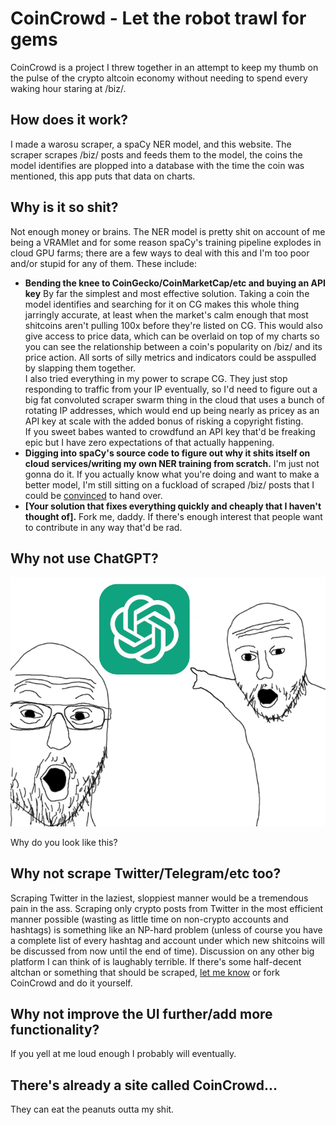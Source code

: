 # CoinCrowd - Let the robot trawl for gems
CoinCrowd is a project I threw together in an attempt to keep my thumb on the pulse of the crypto altcoin economy without needing to spend every waking hour staring at /biz/.


## How does it work?

I made a warosu scraper, a spaCy NER model, and this website. The scraper scrapes /biz/ posts and feeds them to the model, the coins the model identifies are plopped into a database with the time the coin was mentioned, this app puts that data on charts.

## Why is it so shit?

Not enough money or brains. The NER model is pretty shit on account of me being a VRAMlet and for some reason spaCy's training pipeline explodes in cloud GPU farms; there are a few ways to deal with this and I'm too poor and/or stupid for any of them. These include:

 - **Bending the knee to CoinGecko/CoinMarketCap/etc and buying an API key**
	 By far the simplest and most effective solution. Taking a coin the model identifies and searching for it on CG makes this whole thing jarringly accurate, at least when the market's calm enough that most shitcoins aren't pulling 100x before they're listed on CG. This would also give access to price data, which can be overlaid on top of my charts so you can see the relationship between a coin's popularity on /biz/ and its price action. All sorts of silly metrics and indicators could be asspulled by slapping them together.  
I also tried everything in my power to scrape CG. They just stop responding to traffic from your IP eventually, so I'd need to figure out a big fat convoluted scraper swarm thing in the cloud that uses a bunch of rotating IP addresses, which would end up being nearly as pricey as an API key at scale with the added bonus of risking a copyright fisting.  
If you sweet babes wanted to crowdfund an API key that'd be freaking epic but I have zero expectations of that actually happening.
 - **Digging into spaCy's source code to figure out why it shits itself on cloud services/writing my own NER training from scratch.**
 I'm just not gonna do it. If you actually know what you're doing and want to make a better model, I'm still sitting on a fuckload of scraped /biz/ posts that I could be [convinced](mailto:quandaviousgooch@proton.me) to hand over.
 - **[Your solution that fixes everything quickly and cheaply that I haven't thought of].**
  Fork me, daddy. If there's enough interest that people want to contribute in any way that'd be rad.

## Why not use ChatGPT?
![Alt text](https://github.com/conghaile/coincrowd-frontend/blob/main/src/assets/images/OAIjak.png?raw=true)

Why do you look like this?


## Why not scrape Twitter/Telegram/etc too?

Scraping Twitter in the laziest, sloppiest manner would be a tremendous pain in the ass. Scraping only crypto posts from Twitter in the most efficient manner possible (wasting as little time on non-crypto accounts and hashtags) is something like an NP-hard problem (unless of course you have a complete list of every hashtag and account under which new shitcoins will be discussed from now until the end of time). Discussion on any other big platform I can think of is laughably terrible. If there's some half-decent altchan or something that should be scraped, [let me know](mailto:quandaviousgooch@proton.me) or fork CoinCrowd and do it yourself.

## Why not improve the UI further/add more functionality?

If you yell at me loud enough I probably will eventually.

## There's already a site called CoinCrowd...

They can eat the peanuts outta my shit.
